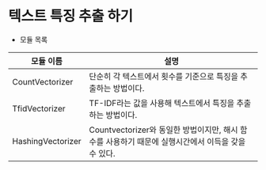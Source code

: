 # 텍스트 특징 추출 하기

- 모듈 목록

| 모듈 이름             | 설명                                                              |
|-------------------|-----------------------------------------------------------------|
| CountVectorizer   | 단순히 각 텍스트에서 횟수를 기준으로 특징을 추출하는 방법이다.                             |
| TfidVectorizer    | TF-IDF라는 값을 사용해 텍스트에서 특징을 추출하는 방법이다.                            |
| HashingVectorizer | Countvectorizer와 동일한 방법이지만, 해시 함수를 사용하기 때문에 실행시간에서 이득을 갖을 수 있다. |

